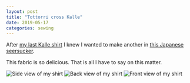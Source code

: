 ```yaml
---
layout: post
title: "Tottorri cross Kalle"
date: 2019-05-17
categories: sewing
---
```


After [my last Kalle shirt](https://alicebartlett.co.uk/blog/bird-shirt) I knew I wanted to make another in [this Japanese seersucker](https://merchantandmills.com/store/cloth/tottorri-cross-black/).

This fabric is so delicious. That is all I have to say on this matter.

![Side view of my shirt](/assets/img/tottori-kalle.1.jpg)
![Back view of my shirt](/assets/img/tottori-kalle.2.jpg)
![Front view of my shirt](/assets/img/tottori-kalle.3.jpg)
